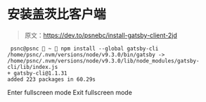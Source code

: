# 安装盖茨比客户端

> 原文：<https://dev.to/psnebc/install-gatsby-client-2jd>

```
 psnc@psnc  ~  npm install --global gatsby-cli
/home/psnc/.nvm/versions/node/v9.3.0/bin/gatsby -> /home/psnc/.nvm/versions/node/v9.3.0/lib/node_modules/gatsby-cli/lib/index.js
+ gatsby-cli@1.1.31
added 223 packages in 60.29s 
```

Enter fullscreen mode Exit fullscreen mode
